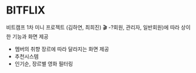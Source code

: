 # BITFLIX
비트캠프 1차 미니 프로젝트 (김하연, 최희진) 🎬
-?회원, 관리자, 일반회원)에 따라 상이한 기능과 화면 제공
- 멤버의 취향 장르에 따라 달라지는 화면 제공
- 추천시스템
- 인기순, 장르별 영화 필터링

